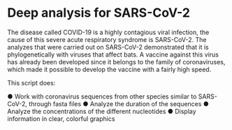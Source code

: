 # Deep analysis for SARS-CoV-2

The disease called COVID-19 is a highly contagious viral infection,
the cause of this severe acute respiratory syndrome is SARS-CoV-2.
The analyzes that were carried out on SARS-CoV-2 demonstrated that it is phylogenetically
with viruses that affect bats. A vaccine against this virus has already been developed since
it belongs to the family of coronaviruses, which made it possible to develop the vaccine with a fairly high speed.

This script does:

● Work with coronavirus sequences from other species similar to SARS-CoV-2, through fasta files
● Analyze the duration of the sequences
● Analyze the concentrations of the different nucleotides
● Display information in clear, colorful graphics
